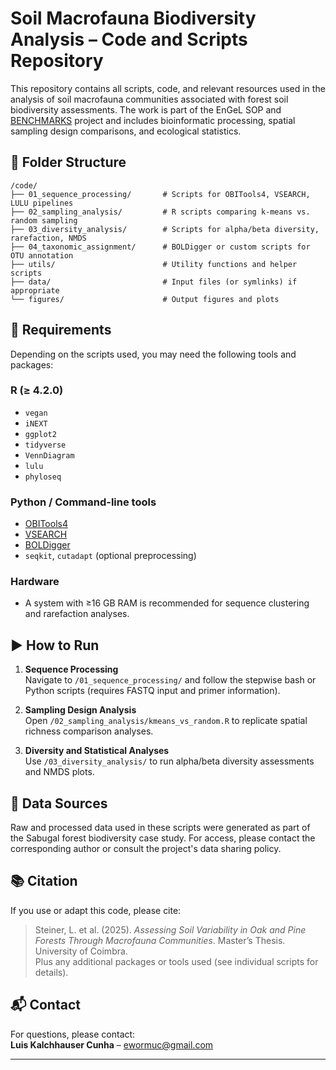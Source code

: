 # Soil Macrofauna Biodiversity Analysis – Code and Scripts Repository

This repository contains all scripts, code, and relevant resources used in the analysis of soil macrofauna communities associated with forest soil biodiversity assessments. 
The work is part of the EnGeL SOP and [BENCHMARKS](https://soilhealthbenchmarks.eu/) project and includes bioinformatic processing, spatial sampling design comparisons, and ecological statistics.

## 📁 Folder Structure

```
/code/
├── 01_sequence_processing/       # Scripts for OBITools4, VSEARCH, LULU pipelines
├── 02_sampling_analysis/         # R scripts comparing k-means vs. random sampling
├── 03_diversity_analysis/        # Scripts for alpha/beta diversity, rarefaction, NMDS
├── 04_taxonomic_assignment/      # BOLDigger or custom scripts for OTU annotation
├── utils/                        # Utility functions and helper scripts
├── data/                         # Input files (or symlinks) if appropriate
└── figures/                      # Output figures and plots
```


## 🧪 Requirements

Depending on the scripts used, you may need the following tools and packages:

### R (≥ 4.2.0)
- `vegan`
- `iNEXT`
- `ggplot2`
- `tidyverse`
- `VennDiagram`
- `lulu`
- `phyloseq`

### Python / Command-line tools
- [OBITools4](https://git.metabarcoding.org/obitools/obitools3)
- [VSEARCH](https://github.com/torognes/vsearch)
- [BOLDigger](https://github.com/DominikBuchner/BOLDigger)
- `seqkit`, `cutadapt` (optional preprocessing)

### Hardware
- A system with ≥16 GB RAM is recommended for sequence clustering and rarefaction analyses.

## ▶️ How to Run

1. **Sequence Processing**  
   Navigate to `/01_sequence_processing/` and follow the stepwise bash or Python scripts (requires FASTQ input and primer information).

2. **Sampling Design Analysis**  
   Open `/02_sampling_analysis/kmeans_vs_random.R` to replicate spatial richness comparison analyses.

3. **Diversity and Statistical Analyses**  
   Use `/03_diversity_analysis/` to run alpha/beta diversity assessments and NMDS plots.

## 📄 Data Sources

Raw and processed data used in these scripts were generated as part of the Sabugal forest biodiversity case study. For access, please contact the corresponding author or consult the project's data sharing policy.

## 📚 Citation

If you use or adapt this code, please cite:

> Steiner, L. et al. (2025). *Assessing Soil Variability in Oak and Pine Forests Through Macrofauna Communities*. Master’s Thesis. University of Coimbra.  
> Plus any additional packages or tools used (see individual scripts for details).

## 📬 Contact

For questions, please contact:  
**Luis Kalchhauser Cunha** – ewormuc@gmail.com

---


